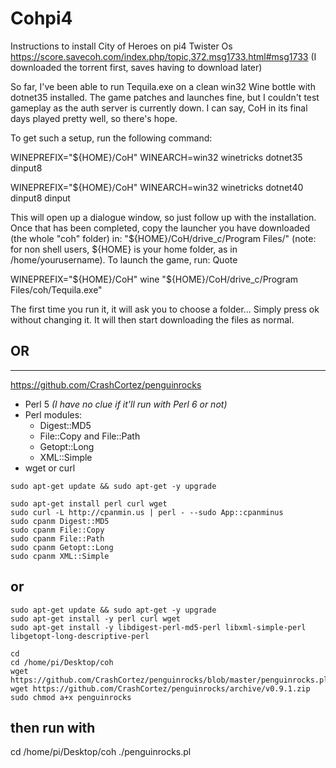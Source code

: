 # Cohpi4
Instructions to install City of Heroes on pi4 Twister Os
https://score.savecoh.com/index.php/topic,372.msg1733.html#msg1733 (I downloaded the torrent first, saves having to download later)

So far, I've been able to run Tequila.exe on a clean win32 Wine bottle with dotnet35 installed. The game patches and launches fine, but I couldn't test gameplay as the auth server is currently down. I can say, CoH in its final days played pretty well, so there's hope.

To get such a setup, run the following command:

WINEPREFIX="${HOME}/CoH" WINEARCH=win32 winetricks dotnet35 dinput8

WINEPREFIX="${HOME}/CoH" WINEARCH=win32 winetricks dotnet40 dinput8 dinput


This will open up a dialogue window, so just follow up with the installation. Once that has been completed, copy the launcher you have downloaded (the whole "coh" folder) in: "${HOME}/CoH/drive_c/Program Files/" (note: for non shell users, ${HOME} is your home folder, as in /home/yourusername). To launch the game, run: Quote

WINEPREFIX="${HOME}/CoH" wine "${HOME}/CoH/drive_c/Program Files/coh/Tequila.exe"


The first time you run it, it will ask you to choose a folder... Simply press ok without changing it. It will then start downloading the files as normal.


## OR 
___



https://github.com/CrashCortez/penguinrocks

 - Perl 5 *(I have no clue if it'll run with Perl 6 or not)*
 - Perl modules:
   - Digest::MD5
   - File::Copy and File::Path
   - Getopt::Long
   - XML::Simple
 - wget or curl

```
sudo apt-get update && sudo apt-get -y upgrade
```
```
sudo apt-get install perl curl wget
sudo curl -L http://cpanmin.us | perl - --sudo App::cpanminus
sudo cpanm Digest::MD5
sudo cpanm File::Copy
sudo cpanm File::Path
sudo cpanm Getopt::Long
sudo cpanm XML::Simple
```
or
--

```
sudo apt-get update && sudo apt-get -y upgrade
sudo apt-get install -y perl curl wget
sudo apt-get install -y libdigest-perl-md5-perl libxml-simple-perl libgetopt-long-descriptive-perl
```
```
cd
cd /home/pi/Desktop/coh
wget https://github.com/CrashCortez/penguinrocks/blob/master/penguinrocks.pl
wget https://github.com/CrashCortez/penguinrocks/archive/v0.9.1.zip
sudo chmod a+x penguinrocks
```

then run with 
----
cd /home/pi/Desktop/coh
./penguinrocks.pl

